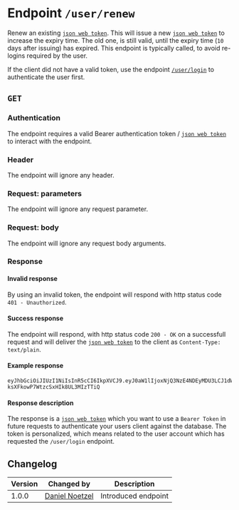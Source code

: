# Endpoint `/user/renew`
Renew an existing [`json web token`](../../data/jwt.md). This will issue a new [`json web token`](../../data/jwt.md) to increase the expiry time. The old one, is still valid, until the expiry time (`10` days after issuing) has expired. This endpoint is typically called, to avoid re-logins required by the user.

If the client did not have a valid token, use the endpoint [`/user/login`](login.md) to authenticate the user first.

## `GET`

### Authentication
The endpoint requires a valid Bearer authentication token / [`json web token`](../../data/jwt.md) to interact with the endpoint.

### Header
The endpoint will ignore any header.

### Request: parameters
The endpoint will ignore any request parameter.

### Request: body
The endpoint will ignore any request body arguments.

### Response
#### Invalid response
By using an invalid token, the endpoint will respond with http status code `401 - Unauthorized`.

#### Success response
The endpoint will respond, with http status code `200 - OK` on a successfull request and will deliver the [`json web token`](../../data/jwt.md) to the client as `Content-Type: text/plain`.

#### Example response
```
eyJhbGciOiJIUzI1NiIsInR5cCI6IkpXVCJ9.eyJ0aW1lIjoxNjQ3NzE4NDEyMDU3LCJ1dWlkIjoiNjIzNjJiNTllNmZiYjhiNjc1Mjg0ZmU4IiwidXNlckdyb3VwIjoxLCJpYXQiOjE2NDc3MTg0MTJ9.q35gNyNh7DjMJ-ksXFkowP7WtzcSxHIk8UL3MIzTTiQ
```

#### Response description
The response is a [`json web token`](../../data/jwt.md) which you want to use a `Bearer Token` in future requests to authenticate your users client against the database. The token is personalized, which means related to the user account which has requested the `/user/login` endpoint.

## Changelog
| Version | Changed by | Description |
|-------------|-------------|----|
| 1.0.0 | [Daniel Noetzel](mailto:daniel.noetzel@gmail.com) | Introduced endpoint |
